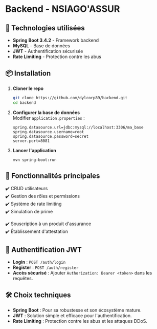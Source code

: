 # Backend - NSIAGO'ASSUR

## 🚀 Technologies utilisées
- **Spring Boot 3.4.2** - Framework backend
- **MySQL** - Base de données
- **JWT** - Authentification sécurisée
- **Rate Limiting** - Protection contre les abus

## 📦 Installation

1. **Cloner le repo**  
   ```sh
   git clone https://github.com/dylcorp89/backend.git
   cd backend
   ```

2. **Configurer la base de données**  
   Modifier `application.properties` :
   ```properties
   spring.datasource.url=jdbc:mysql://localhost:3306/ma_base
   spring.datasource.username=root
   spring.datasource.password=secret
   server.port=8081
   ```

3. **Lancer l'application**  
   ```sh
   mvn spring-boot:run
   ```

## 📌 Fonctionnalités principales

✔️ CRUD utilisateurs  
✔️ Gestion des rôles et permissions  
✔️ Système de rate limiting  
✔️ Simulation de prime 

✔️ Souscription à un produit d'assurance  
✔️ Établissement d'attestation  

## 🔑 Authentification JWT
- **Login** : `POST /auth/login`  
- **Register** : `POST /auth/register`  
- **Accès sécurisé** : Ajouter `Authorization: Bearer <token>` dans les requêtes.

## 🛠️ Choix techniques
- **Spring Boot** : Pour sa robustesse et son écosystème mature.  
- **JWT** : Solution simple et efficace pour l'authentification.  
- **Rate Limiting** : Protection contre les abus et les attaques DDoS.  

